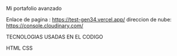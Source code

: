 Mi portafolio  avanzado

Enlace de pagina : https://test-gen34.vercel.app/
direccion de nube: https://console.cloudinary.com/

TECNOLOGIAS USADAS EN EL CODIGO

HTML
CSS

